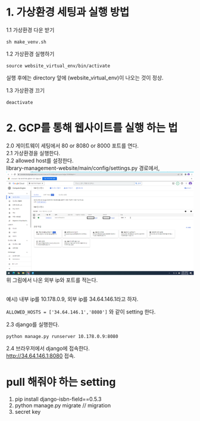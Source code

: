 # 1. 가상환경 세팅과 실행 방법
1.1 가상환경 다운 받기  
```
sh make_venv.sh
```
1.2 가상환경 실행하기
```
source website_virtual_env/bin/activate
```
실행 후에는 directory 앞에 (website_virtual_env)이 나오는 것이 정상.  

1.3 가상환경 끄기
```
deactivate
```

# 2. GCP를 통해 웹사이트를 실행 하는 법
2.0 게이트웨이 세팅에서 80 or 8080 or 8000 포트를 연다.  
2.1 가상환경을 실행한다.  
2.2 allowed host를 설정한다.  
library-management-website/main/config/settings.py 경로에서,  
![gcp_example](/readme_img/gcp_example.png)  
위 그림에서 나온 외부 ip와 포트를 적는다.  

<br>
예시) 내부 ip를 10.178.0.9, 외부 ip를 34.64.146.1라고 하자.  

```ALLOWED_HOSTS = ['34.64.146.1','8080']```
와 같이 setting 한다.  

2.3 django를 실행한다.  
```
python manage.py runserver 10.178.0.9:8080
```
2.4 브라우저에서 django에 접속한다.  
http://34.64.146.1:8080 접속.  

# pull 해줘야 하는 setting
1. pip install django-isbn-field==0.5.3  
2. python manage.py migrate // migration
3. secret key